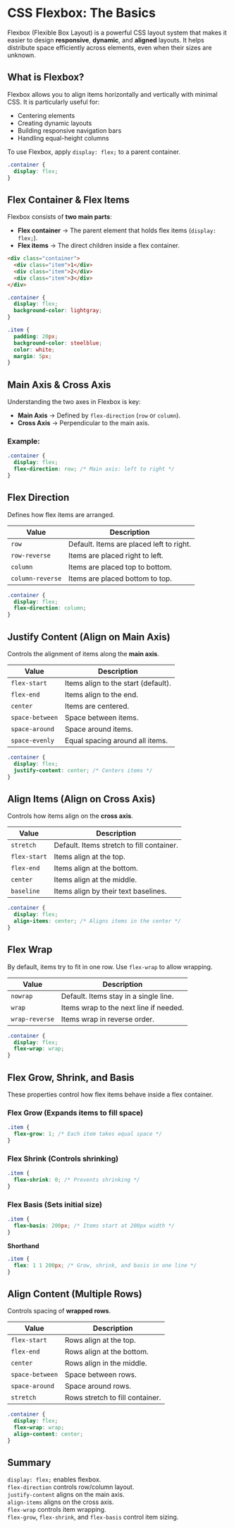 # CSS Flexbox: The Basics

Flexbox (Flexible Box Layout) is a powerful CSS layout system that makes it easier to design **responsive**, **dynamic**, and **aligned** layouts. It helps distribute space efficiently across elements, even when their sizes are unknown.

## What is Flexbox?
Flexbox allows you to align items horizontally and vertically with minimal CSS. It is particularly useful for:
- Centering elements
- Creating dynamic layouts
- Building responsive navigation bars
- Handling equal-height columns

To use Flexbox, apply `display: flex;` to a parent container.

```css
.container {
  display: flex;
}
```

## Flex Container & Flex Items

Flexbox consists of **two main parts**:
- **Flex container** → The parent element that holds flex items (`display: flex;`).
- **Flex items** → The direct children inside a flex container.

```html
<div class="container">
  <div class="item">1</div>
  <div class="item">2</div>
  <div class="item">3</div>
</div>
```
```css
.container {
  display: flex;
  background-color: lightgray;
}

.item {
  padding: 20px;
  background-color: steelblue;
  color: white;
  margin: 5px;
}
```

## Main Axis & Cross Axis

Understanding the two axes in Flexbox is key:
- **Main Axis** → Defined by `flex-direction` (`row` or `column`).
- **Cross Axis** → Perpendicular to the main axis.

### **Example:**
```css
.container {
  display: flex;
  flex-direction: row; /* Main axis: left to right */
}
```

## Flex Direction

Defines how flex items are arranged.

| Value            | Description                              |
| ---------------- | ---------------------------------------- |
| `row`            | Default. Items are placed left to right. |
| `row-reverse`    | Items are placed right to left.          |
| `column`         | Items are placed top to bottom.          |
| `column-reverse` | Items are placed bottom to top.          |

```css
.container {
  display: flex;
  flex-direction: column;
}
```

## Justify Content (Align on Main Axis)
Controls the alignment of items along the **main axis**.

| Value           | Description                         |
| --------------- | ----------------------------------- |
| `flex-start`    | Items align to the start (default). |
| `flex-end`      | Items align to the end.             |
| `center`        | Items are centered.                 |
| `space-between` | Space between items.                |
| `space-around`  | Space around items.                 |
| `space-evenly`  | Equal spacing around all items.     |


```css
.container {
  display: flex;
  justify-content: center; /* Centers items */
}
```

## Align Items (Align on Cross Axis)
Controls how items align on the **cross axis**.

| Value        | Description                               |
| ------------ | ----------------------------------------- |
| `stretch`    | Default. Items stretch to fill container. |
| `flex-start` | Items align at the top.                   |
| `flex-end`   | Items align at the bottom.                |
| `center`     | Items align at the middle.                |
| `baseline`   | Items align by their text baselines.      |

```css
.container {
  display: flex;
  align-items: center; /* Aligns items in the center */
}
```

## Flex Wrap

By default, items try to fit in one row. Use `flex-wrap` to allow wrapping.

| Value          | Description                            |
| -------------- | -------------------------------------- |
| `nowrap`       | Default. Items stay in a single line.  |
| `wrap`         | Items wrap to the next line if needed. |
| `wrap-reverse` | Items wrap in reverse order.           |

```css
.container {
  display: flex;
  flex-wrap: wrap;
}
```

## Flex Grow, Shrink, and Basis

These properties control how flex items behave inside a flex container.

### Flex Grow (Expands items to fill space)

```css
.item {
  flex-grow: 1; /* Each item takes equal space */
}
```

### Flex Shrink (Controls shrinking)
```css
.item {
  flex-shrink: 0; /* Prevents shrinking */
}
```

### Flex Basis (Sets initial size)
```css
.item {
  flex-basis: 200px; /* Items start at 200px width */
}
```

**Shorthand**
```css
.item {
  flex: 1 1 200px; /* Grow, shrink, and basis in one line */
}
```

## Align Content (Multiple Rows)
Controls spacing of **wrapped rows**.

| Value           | Description                     |
| --------------- | ------------------------------- |
| `flex-start`    | Rows align at the top.          |
| `flex-end`      | Rows align at the bottom.       |
| `center`        | Rows align in the middle.       |
| `space-between` | Space between rows.             |
| `space-around`  | Space around rows.              |
| `stretch`       | Rows stretch to fill container. |

```css
.container {
  display: flex;
  flex-wrap: wrap;
  align-content: center; 
}
```

## Summary
`display: flex;` enables flexbox.  
`flex-direction` controls row/column layout.  
`justify-content` aligns on the main axis.  
`align-items` aligns on the cross axis.  
`flex-wrap` controls item wrapping.  
`flex-grow`, `flex-shrink`, and `flex-basis` control item sizing.

